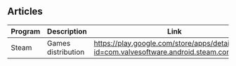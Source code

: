 ## Articles

| Program | Description | Link | Plugins | Comment |
| --- | --- | --- | --- | --- |
| Steam | Games distribution | https://play.google.com/store/apps/details?id=com.valvesoftware.android.steam.community |

